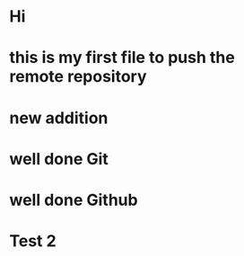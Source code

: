 # Hi 

# this is my first file to push the remote repository
# new addition
# well done Git
# well done Github

# Test 2
